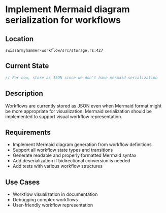 # Implement Mermaid diagram serialization for workflows

## Location
`swissarmyhammer-workflow/src/storage.rs:427`

## Current State
```rust
// For now, store as JSON since we don't have mermaid serialization
```

## Description
Workflows are currently stored as JSON even when Mermaid format might be more appropriate for visualization. Mermaid serialization should be implemented to support visual workflow representation.

## Requirements
- Implement Mermaid diagram generation from workflow definitions
- Support all workflow state types and transitions
- Generate readable and properly formatted Mermaid syntax
- Add deserialization if bidirectional conversion is needed
- Add tests with various workflow structures

## Use Cases
- Workflow visualization in documentation
- Debugging complex workflows
- User-friendly workflow representation